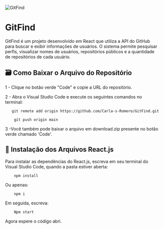 
![GitFind](https://github.blog/wp-content/uploads/2023/09/AI-DarkMode-1.png?fit=1200%2C630)


# GitFind

GitFind é um projeto desenvolvido em React que utiliza a API do GitHub para buscar e exibir informações de usuários. O sistema permite pesquisar perfis, visualizar nomes de usuários, repositórios públicos e a quantidade de repositórios de cada usuário. 

 ## 🗃️ Como Baixar o Arquivo do Repositório

1 - Clique no botão verde "Code" e copie a URL do repositório.

2 - Abra o Visual Studio Code e execute os seguintes comandos no terminal:
```
   git remote add origin https://github.com/Carla-s-Romero/GitFind.git
```
```     
    git push origin main
```

3 -Você também pode baixar o arquivo em download.zip presente no botão verde chamado 'Code'.
## 📁 Instalação dos Arquivos React.js

Para instalar as dependências do React.js, escreva em seu terminal do Visual Studio Code, quando a pasta estiver aberta:

```     
    npm install
```
Ou apenas:

```     
    npm i
```

Em seguida, escreva:

```
    Npm start
``` 

Agora espere o código abri.
